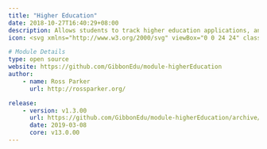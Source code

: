 ```yaml
---
title: "Higher Education"
date: 2018-10-27T16:40:29+08:00
description: Allows students to track higher education applications, and be supported by teachers as they do so. Also supports collaborative, school wide reference writing.
icon: <svg xmlns="http://www.w3.org/2000/svg" viewBox="0 0 24 24" class="w-8"><path class="fill-current" d="M4 3h16a2 2 0 0 1 2 2v12a2 2 0 0 1-2 2H4a2 2 0 0 1-2-2V5c0-1.1.9-2 2-2zm16 12V7a2 2 0 0 1-2-2H6a2 2 0 0 1-2 2v8a2 2 0 0 1 2 2h12c0-1.1.9-2 2-2zM8 7h8a1 1 0 0 1 0 2H8a1 1 0 1 1 0-2z"></path><path class="fill-primary" d="M11.65 18.23a4 4 0 1 1 4.7 0l2.5 3.44-2.23-.18-1.48 1.68-.59-4.2a4.04 4.04 0 0 1-1.1 0l-.6 4.2-1.47-1.68-2.23.18 2.5-3.44zM14 17a2 2 0 1 0 0-4 2 2 0 0 0 0 4z"></path></svg>

# Module Details
type: open source
website: https://github.com/GibbonEdu/module-higherEducation
author:
    - name: Ross Parker
      url: http://rossparker.org/

release:
    - version: v1.3.00
      url: https://github.com/GibbonEdu/module-higherEducation/archive/v1.3.00.zip
      date: 2019-03-08
      core: v13.0.00
---
```


